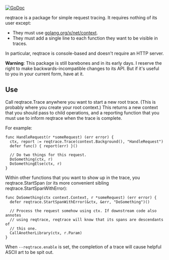 [![GoDoc](https://godoc.org/github.com/jacobsa/reqtrace?status.svg)](https://godoc.org/github.com/jacobsa/reqtrace)

reqtrace is a package for simple request tracing. It requires nothing of its
user except:

 *  They must use [golang.org/x/net/context][context].
 *  They must add a single line to each function they want to be visible in
    traces.

[context]: http://godoc.org/golang.org/x/net/context

In particular, reqtrace is console-based and doesn't require an HTTP server.

**Warning**: This package is still barebones and in its early days. I reserve
the right to make backwards-incompatible changes to its API. But if it's useful
to you in your current form, have at it.

## Use

Call reqtrace.Trace anywhere you want to start a new root trace. (This is
probably where you create your root context.) This returns a new context that
you should pass to child operations, and a reporting function that you must use
to inform reqtrace when the trace is complete.

For example:

    func HandleRequest(r *someRequest) (err error) {
      ctx, report := reqtrace.Trace(context.Background(), "HandleRequest")
      defer func() { report(err) }()

      // Do two things for this request.
      DoSomething(ctx, r)
      DoSomethingElse(ctx, r)
    }

Within other functions that you want to show up in the trace, you
reqtrace.StartSpan (or its more convenient sibling reqtrace.StartSpanWithError):

    func DoSomething(ctx context.Context, r *someRequest) (err error) {
      defer reqtrace.StartSpanWithError(&ctx, &err, "DoSomething")()

      // Process the request somehow using ctx. If downstream code also annotes
      // using reqtrace, reqtrace will know that its spans are descendants of
      // this one.
      CallAnotherLibrary(ctx, r.Param)
    }

When `--reqtrace.enable` is set, the completion of a trace will cause helpful
ASCII art to be spit out.
